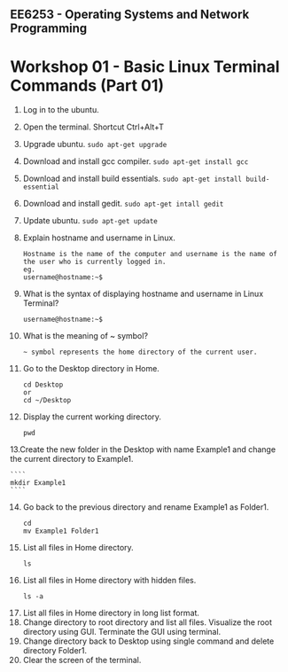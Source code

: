 ## EE6253 - Operating Systems and Network Programming
# Workshop 01 - Basic Linux Terminal Commands (Part 01)

1. Log in to the ubuntu.
2. Open the terminal.
    Shortcut Ctrl+Alt+T
3. Upgrade ubuntu.
    ```sudo apt-get upgrade```
4. Download and install gcc compiler.
    ```sudo apt-get install gcc```
5. Download and install build essentials.
    ```sudo apt-get install build-essential```	
6. Download and install gedit.
    ```sudo apt-get intall gedit```
7. Update ubuntu.
    ```sudo apt-get update```
8. Explain hostname and username in Linux.
    ````
    Hostname is the name of the computer and username is the name of the user who is currently logged in.
    eg. 
    username@hostname:~$
    ````
9. What is the syntax of displaying hostname and username in Linux
Terminal?
    ````
    username@hostname:~$
    ````

10. What is the meaning of ~ symbol?
    ````
    ~ symbol represents the home directory of the current user.
    ````

11. Go to the Desktop directory in Home.
    ````
    cd Desktop
    or
    cd ~/Desktop
    ````
12. Display the current working directory.
    ````
    pwd
    ````
13.Create the new folder in the Desktop with name Example1 and change the
current directory to Example1.
    
    ````
    mkdir Example1
    ````

14. Go back to the previous directory and rename Example1 as Folder1.
    ````
    cd      
    mv Example1 Folder1
    ````
15. List all files in Home directory.
    ````
    ls
    ````
16. List all files in Home directory with hidden files.
    ````
    ls -a
    ````
17. List all files in Home directory in long list format.
18. Change directory to root directory and list all files. Visualize the
root directory using GUI. Terminate the GUI using terminal.
19. Change directory back to Desktop using single command and delete
directory Folder1.
20. Clear the screen of the terminal.